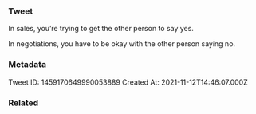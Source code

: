 ### Tweet
In sales, you’re trying to get the other person to say yes.

In negotiations, you have to be okay with the other person saying no.

### Metadata
Tweet ID: 1459170649990053889
Created At: 2021-11-12T14:46:07.000Z

### Related

